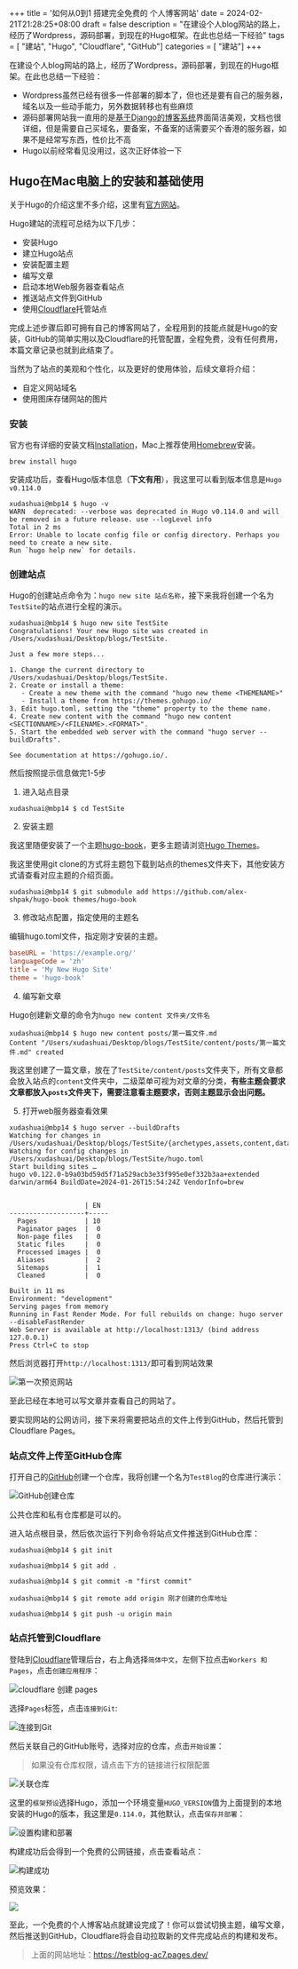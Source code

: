 +++
title = '如何从0到1 搭建完全免费的 个人博客网站'
date = 2024-02-21T21:28:25+08:00
draft = false
description = "在建设个人blog网站的路上，经历了Wordpress，源码部署，到现在的Hugo框架。在此也总结一下经验" 
tags = [ "建站", "Hugo", "Cloudflare", "GitHub"] 
categories = [ "建站"]
+++

在建设个人blog网站的路上，经历了Wordpress，源码部署，到现在的Hugo框架。在此也总结一下经验：
- Wordpress虽然已经有很多一件部署的脚本了，但也还是要有自己的服务器，域名以及一些动手能力，另外数据转移也有些麻烦
- 源码部署网站我一直用的是[基于Django的博客系统](https://github.com/liangliangyy/DjangoBlog)界面简洁美观，文档也很详细，但是需要自己买域名，要备案，不备案的话需要买个香港的服务器，如果不是经常写东西，性价比不高
- Hugo以前经常看见没用过，这次正好体验一下

## Hugo在Mac电脑上的安装和基础使用

关于Hugo的介绍这里不多介绍，这里有[官方网站](https://gohugo.io/)。

Hugo建站的流程可总结为以下几步：

- 安装Hugo
- 建立Hugo站点
- 安装配置主题
- 编写文章
- 启动本地Web服务器查看站点
- 推送站点文件到GitHub
- 使用[Cloudflare](https://www.cloudflare.com/)托管站点

完成上述步骤后即可拥有自己的博客网站了，全程用到的技能点就是Hugo的安装，GitHub的简单实用以及Cloudflare的托管配置，全程免费，没有任何费用，本篇文章记录也就到此结束了。

当然为了站点的美观和个性化，以及更好的使用体验，后续文章将介绍：

- 自定义网站域名
- 使用图床存储网站的图片

### 安装

官方也有详细的安装文档[Installation](https://gohugo.io/installation/)，Mac上推荐使用[Homebrew](https://brew.sh/)安装。

```shell
brew install hugo
```

安装成功后，查看Hugo版本信息（**下文有用**），我这里可以看到版本信息是`Hugo v0.114.0`

```shell
xudashuai@mbp14 $ hugo -v
WARN  deprecated: --verbose was deprecated in Hugo v0.114.0 and will be removed in a future release. use --logLevel info
Total in 2 ms
Error: Unable to locate config file or config directory. Perhaps you need to create a new site.
Run `hugo help new` for details.
```

### 创建站点

Hugo的创建站点命令为：`hugo new site 站点名称`，接下来我将创建一个名为`TestSite`的站点进行全程的演示。

```shell
xudashuai@mbp14 $ hugo new site TestSite
Congratulations! Your new Hugo site was created in /Users/xudashuai/Desktop/blogs/TestSite.

Just a few more steps...

1. Change the current directory to /Users/xudashuai/Desktop/blogs/TestSite.
2. Create or install a theme:
   - Create a new theme with the command "hugo new theme <THEMENAME>"
   - Install a theme from https://themes.gohugo.io/
3. Edit hugo.toml, setting the "theme" property to the theme name.
4. Create new content with the command "hugo new content <SECTIONNAME>/<FILENAME>.<FORMAT>".
5. Start the embedded web server with the command "hugo server --buildDrafts".

See documentation at https://gohugo.io/.
```

然后按照提示信息做完1-5步

1. 进入站点目录

```shell
xudashuai@mbp14 $ cd TestSite
```

2. 安装主题

我这里随便安装了一个主题[hugo-book](https://themes.gohugo.io/themes/hugo-book/#installation)，更多主题请浏览[Hugo Themes](https://themes.gohugo.io/)。

我这里使用git clone的方式将主题包下载到站点的themes文件夹下，其他安装方式请查看对应主题的介绍页面。

```shell
xudashuai@mbp14 $ git submodule add https://github.com/alex-shpak/hugo-book themes/hugo-book
```

3. 修改站点配置，指定使用的主题名

编辑hugo.toml文件，指定刚才安装的主题。

```toml
baseURL = 'https://example.org/'
languageCode = 'zh'
title = 'My New Hugo Site'
theme = 'hugo-book'
```

4. 编写新文章

Hugo创建新文章的命令为`hugo new content 文件夹/文件名`

```shell
xudashuai@mbp14 $ hugo new content posts/第一篇文件.md 
Content "/Users/xudashuai/Desktop/blogs/TestSite/content/posts/第一篇文件.md" created
```

我这里创建了一篇文章，放在了`TestSite/content/posts`文件夹下，所有文章都会放入站点的`content`文件夹中，二级菜单可视为对文章的分类，**有些主题会要求文章都放入`posts`文件夹下，需要注意看主题要求，否则主题显示会出问题。**

5. 打开web服务器查看效果

```shell
xudashuai@mbp14 $ hugo server --buildDrafts
Watching for changes in /Users/xudashuai/Desktop/blogs/TestSite/{archetypes,assets,content,data,i18n,layouts,static,themes}
Watching for config changes in /Users/xudashuai/Desktop/blogs/TestSite/hugo.toml
Start building sites … 
hugo v0.122.0-b9a03bd59d5f71a529acb3e33f995e0ef332b3aa+extended darwin/arm64 BuildDate=2024-01-26T15:54:24Z VendorInfo=brew


                   | EN  
-------------------+-----
  Pages            | 10  
  Paginator pages  |  0  
  Non-page files   |  0  
  Static files     |  0  
  Processed images |  0  
  Aliases          |  2  
  Sitemaps         |  1  
  Cleaned          |  0  

Built in 11 ms
Environment: "development"
Serving pages from memory
Running in Fast Render Mode. For full rebuilds on change: hugo server --disableFastRender
Web Server is available at http://localhost:1313/ (bind address 127.0.0.1) 
Press Ctrl+C to stop
```

然后浏览器打开`http://localhost:1313/`即可看到网站效果

![第一次预览网站](/Users/xudashuai/Desktop/20240223225537.jpg)

至此已经在本地可以写文章并查看自己的网站了。

要实现网站的公网访问，接下来将需要把站点的文件上传到GitHub，然后托管到Cloudflare Pages。

### 站点文件上传至GitHub仓库

打开自己的[GitHub](https://github.com/)创建一个仓库，我将创建一个名为`TestBlog`的仓库进行演示：

![GitHub创建仓库](https://minio.xudashuai.blog/blog/20240223210551.jpg)

公共仓库和私有仓库都是可以的。

进入站点根目录，然后依次运行下列命令将站点文件推送到GitHub仓库：

```shell
xudashuai@mbp14 $ git init
```
```shell
xudashuai@mbp14 $ git add .
```
```shell
xudashuai@mbp14 $ git commit -m "first commit"
```
```shell
xudashuai@mbp14 $ git remote add origin 刚才创建的仓库地址
```
```shell
xudashuai@mbp14 $ git push -u origin main
```

### 站点托管到Cloudflare

登陆到[Cloudflare](https://dash.cloudflare.com/)管理后台，右上角选择`简体中文`，左侧下拉点击`Workers 和 Pages`，点击`创建应用程序`：

![cloudflare 创建 pages](https://minio.xudashuai.blog/blog/2311708694559_.pic.jpg)

选择`Pages`标签，点击`连接到Git`:

![连接到Git](https://minio.xudashuai.blog/blog/20240223212548.jpg)

然后关联自己的GitHub账号，选择对应的仓库，点击`开始设置`：

> 如果没有仓库权限，请点击下方的链接进行权限配置

![关联仓库](https://minio.xudashuai.blog/blog/20240223213001.jpg)

这里的`框架预设`选择Hugo，添加一个环境变量`HUGO_VERSION`值为上面提到的本地安装的Hugo的版本，我这里是`0.114.0`，其他默认，点击`保存并部署`：

![设置构建和部署](https://minio.xudashuai.blog/blog/20240223215035.jpg)

构建成功后会得到一个免费的公网链接，点击查看站点：

![构建成功](https://minio.xudashuai.blog/blog/20240223225901.jpg)

预览效果：

![](https://minio.xudashuai.blog/blog/20240223225954.jpg)

至此，一个免费的个人博客站点就建设完成了！你可以尝试切换主题，编写文章，然后推送到GitHub，Cloudflare将会自动拉取新的文件完成站点的构建和发布。

> 上面的网站地址：https://testblog-ac7.pages.dev/







